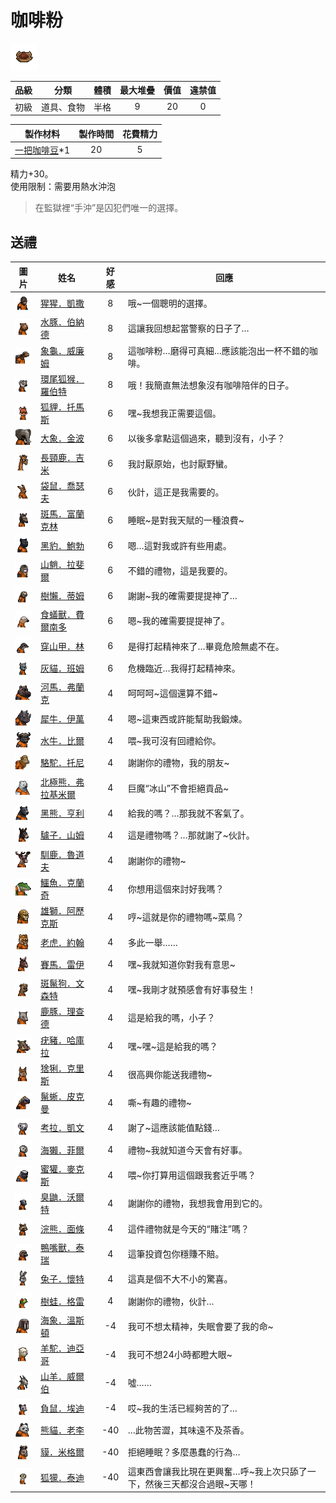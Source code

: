 # 咖啡粉

![img](images/item_pic_KFF.png)

|品級|分類|體積|最大堆疊|價值|違禁值|
|:--:|:--:|:--:|:--:|:--:|:--:|
|初級|道具、食物|半格|9|20|0|

|製作材料|製作時間|花費精力|
|:--:|:--:|:--:|
|[一把咖啡豆](69-一把咖啡豆.md)\*1|20|5|

精力+30。\
使用限制：需要用熱水沖泡

> 在監獄裡“手沖”是囚犯們唯一的選擇。

## 送禮

|圖片|姓名|好感|回應|
|:--:|--|:--:|--|
|![img](images/chimpanzee.png)|[猩猩．凱撒](猩猩．凱撒.md)|8|哦\~一個聰明的選擇。|
|![img](images/Capybara.png)|[水豚．伯納德](水豚．伯納德.md)|8|這讓我回想起當警察的日子了…|
|![img](images/Tortoise.png)|[象龜．威廉姆](象龜．威廉姆.md)|8|這咖啡粉…磨得可真細…應該能泡出一杯不錯的咖啡。|
|![img](images/RingTailedLemur.png)|[環尾狐猴．羅伯特](環尾狐猴．羅伯特.md)|8|哦！我簡直無法想象沒有咖啡陪伴的日子。|
|![img](images/fox.png)|[狐貍．托馬斯](狐貍．托馬斯.md)|6|嘿\~我想我正需要這個。|
|![img](images/elephant.png)|[大象．金波](大象．金波.md)|6|以後多拿點這個過來，聽到沒有，小子？|
|![img](images/giraffe.png)|[長頸鹿．吉米](長頸鹿．吉米.md)|6|我討厭原始，也討厭野蠻。|
|![img](images/kangaroo.png)|[袋鼠．喬瑟夫](袋鼠．喬瑟夫.md)|6|伙計，這正是我需要的。|
|![img](images/zebra.png)|[斑馬．富蘭克林](斑馬．富蘭克林.md)|6|睡眠\~是對我天賦的一種浪費\~|
|![img](images/BlackPanther.png)|[黑豹．鮑勃](黑豹．鮑勃.md)|6|嗯…這對我或許有些用處。|
|![img](images/Mandrill.png)|[山魈．拉斐爾](山魈．拉斐爾.md)|6|不錯的禮物，這是我要的。|
|![img](images/sloth.png)|[樹懶．蒂姆](樹懶．蒂姆.md)|6|謝謝\~我的確需要提提神了…|
|![img](images/Anteater.png)|[食蟻獸．費爾南多](食蟻獸．費爾南多.md)|6|嗯\~我的確需要提提神了。|
|![img](images/pangolin.png)|[穿山甲．林](穿山甲．林.md)|6|是得打起精神來了…畢竟危險無處不在。|
|![img](images/cat.png)|[灰貓．班姆](灰貓．班姆.md)|6|危機臨近…我得打起精神來。|
|![img](images/hippopotamus.png)|[河馬．弗蘭克](河馬．弗蘭克.md)|4|呵呵呵\~這個還算不錯\~|
|![img](images/rhinoceros.png)|[犀牛．伊萬](犀牛．伊萬.md)|4|嗯\~這東西或許能幫助我鍛煉。|
|![img](images/AfricanBuffalo.png)|[水牛．比爾](水牛．比爾.md)|4|喂\~我可沒有回禮給你。|
|![img](images/camel.png)|[駱駝．托尼](駱駝．托尼.md)|4|謝謝你的禮物，我的朋友\~|
|![img](images/PolarBear.png)|[北極熊．弗拉基米爾](北極熊．弗拉基米爾.md)|4|巨魔“冰山”不會拒絕貢品\~|
|![img](images/BlackBear.png)|[黑熊．亨利](黑熊．亨利.md)|4|給我的嗎？…那我就不客氣了。|
|![img](images/donkey.png)|[驢子．山姆](驢子．山姆.md)|4|這是禮物嗎？…那就謝了\~伙計。|
|![img](images/reindeer.png)|[馴鹿．魯道夫](馴鹿．魯道夫.md)|4|謝謝你的禮物\~|
|![img](images/crocodile.png)|[鱷魚．克蘭奇](鱷魚．克蘭奇.md)|4|你想用這個來討好我嗎？|
|![img](images/lion.png)|[雄獅．阿歷克斯](雄獅．阿歷克斯.md)|4|哼\~這就是你的禮物嗎\~菜鳥？|
|![img](images/tiger.png)|[老虎．約翰](老虎．約翰.md)|4|多此一舉……|
|![img](images/horse.png)|[賽馬．雷伊](賽馬．雷伊.md)|4|嘿\~我就知道你對我有意思\~|
|![img](images/SpottedHyaena.png)|[斑鬣狗．文森特](斑鬣狗．文森特.md)|4|嘿\~我剛才就預感會有好事發生！|
|![img](images/DeerDolphin.png)|[鹿豚．理查德](鹿豚．理查德.md)|4|這是給我的嗎，小子？|
|![img](images/Warthog.png)|[疣豬．哈庫拉](疣豬．哈庫拉.md)|4|嘿\~嘿\~這是給我的嗎？|
|![img](images/Lynx.png)|[猞猁．克里斯](猞猁．克里斯.md)|4|很高興你能送我禮物\~|
|![img](images/MarineIguana.png)|[鬣蜥．皮克曼](鬣蜥．皮克曼.md)|4|嘶\~有趣的禮物\~|
|![img](images/Koala.png)|[考拉．凱文](考拉．凱文.md)|4|謝了\~這應該能值點錢…|
|![img](images/SeaOtter.png)|[海獺．菲爾](海獺．菲爾.md)|4|禮物\~我就知道今天會有好事。|
|![img](images/HoneyBadger.png)|[蜜獾．麥克斯](蜜獾．麥克斯.md)|4|喂\~你打算用這個跟我套近乎嗎？|
|![img](images/skunk.png)|[臭鼬．沃爾特](臭鼬．沃爾特.md)|4|謝謝你的禮物，我想我會用到它的。|
|![img](images/Raccoon.png)|[浣熊．面條](浣熊．面條.md)|4|這件禮物就是今天的“賭注”嗎？|
|![img](images/platypus.png)|[鴨嘴獸．泰瑞](鴨嘴獸．泰瑞.md)|4|這筆投資包你穩賺不賠。|
|![img](images/rabbit.png)|[兔子．懷特](兔子．懷特.md)|4|這真是個不大不小的驚喜。|
|![img](images/Treefrog.png)|[樹蛙．格雷](樹蛙．格雷.md)|4|謝謝你的禮物，伙計…|
|![img](images/walrus.png)|[海象．溫斯頓](海象．溫斯頓.md)|-4|我可不想太精神，失眠會要了我的命\~|
|![img](images/Alpaca.png)|[羊駝．迪亞哥](羊駝．迪亞哥.md)|-4|我可不想24小時都瞪大眼\~|
|![img](images/goat.png)|[山羊．威爾伯](山羊．威爾伯.md)|-4|噓……|
|![img](images/Possum.png)|[負鼠．埃迪](負鼠．埃迪.md)|-4|哎\~我的生活已經夠苦的了…|
|![img](images/panda.png)|[熊貓．老李](熊貓．老李.md)|-40|…此物苦澀，其味遠不及茶香。|
|![img](images/tapir.png)|[貘．米格爾](貘．米格爾.md)|-40|拒絕睡眠？多麼愚蠢的行為…|
|![img](images/meerkat.png)|[狐獴．泰迪](狐獴．泰迪.md)|-40|這東西會讓我比現在更興奮…呼\~我上次只舔了一下，然後三天都沒合過眼\~天哪！|

